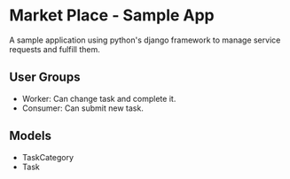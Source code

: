 # Market Place - Sample App

A sample application using python's django framework to manage service requests and fulfill them.

## User Groups
* Worker: Can change task and complete it.
* Consumer: Can submit new task.

## Models
* TaskCategory
* Task